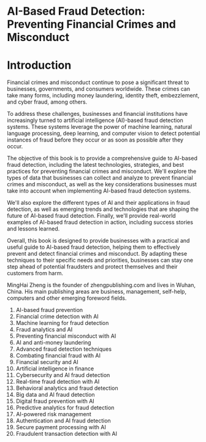 # AI-Based Fraud Detection: Preventing Financial Crimes and Misconduct

# Introduction

Financial crimes and misconduct continue to pose a significant threat to businesses, governments, and consumers worldwide. These crimes can take many forms, including money laundering, identity theft, embezzlement, and cyber fraud, among others.

To address these challenges, businesses and financial institutions have increasingly turned to artificial intelligence (AI)-based fraud detection systems. These systems leverage the power of machine learning, natural language processing, deep learning, and computer vision to detect potential instances of fraud before they occur or as soon as possible after they occur.

The objective of this book is to provide a comprehensive guide to AI-based fraud detection, including the latest technologies, strategies, and best practices for preventing financial crimes and misconduct. We'll explore the types of data that businesses can collect and analyze to prevent financial crimes and misconduct, as well as the key considerations businesses must take into account when implementing AI-based fraud detection systems.

We'll also explore the different types of AI and their applications in fraud detection, as well as emerging trends and technologies that are shaping the future of AI-based fraud detection. Finally, we'll provide real-world examples of AI-based fraud detection in action, including success stories and lessons learned.

Overall, this book is designed to provide businesses with a practical and useful guide to AI-based fraud detection, helping them to effectively prevent and detect financial crimes and misconduct. By adapting these techniques to their specific needs and priorities, businesses can stay one step ahead of potential fraudsters and protect themselves and their customers from harm.

MingHai Zheng is the founder of zhengpublishing.com and lives in Wuhan, China. His main publishing areas are business, management, self-help, computers and other emerging foreword fields.



1. AI-based fraud prevention
2. Financial crime detection with AI
3. Machine learning for fraud detection
4. Fraud analytics and AI
5. Preventing financial misconduct with AI
6. AI and anti-money laundering
7. Advanced fraud detection techniques
8. Combating financial fraud with AI
9. Financial security and AI
10. Artificial intelligence in finance
11. Cybersecurity and AI fraud detection
12. Real-time fraud detection with AI
13. Behavioral analytics and fraud detection
14. Big data and AI fraud detection
15. Digital fraud prevention with AI
16. Predictive analytics for fraud detection
17. AI-powered risk management
18. Authentication and AI fraud detection
19. Secure payment processing with AI
20. Fraudulent transaction detection with AI

